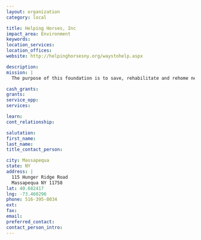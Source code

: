 ```yaml
---
layout: organization
category: local

title: Helping Horses, Inc
impact_area: Environment
keywords: 
location_services: 
location_offices: 
website: http://helpinghorsesny.org/waystohelp.aspx

description: 
mission: |
  The purpose of this foundation is to save, rehabilitate and rehome neglected horses that are scheduled to be sent to the slaughterhouse.  The rehabilitation piece is the one that we concentrate most on. We believe that a horse that has suffered abuse during his lifetime must be sound in mind, body and soul before he is adopted out to a new family. We are a "natural rescue" which means we use natural approaches to training, feeding, stabling, hoof care, etc. This healthy, natural care keeps the horses away from chemicals and brings them closer to nature.  To ensure that each horse gets the best care and rehabilitation, we must limit the number of horses that come into the rescue.  We work hands on with each horse and pay 90% of the bills out of pocket.  We do whatever it takes to help the horses.  Luckily, the horses that leave us are happy, confident and ready to face the world.

cash_grants: 
grants: 
service_opp: 
services: 

learn: 
cont_relationship: 

salutation: 
first_name: 
last_name: 
title_contact_person: 

city: Massapequa
state: NY
address: |
  115 Hunger Ridge Road  
  Massapequa NY 11758
lat: 40.682417
lng: -73.460296
phone: 516-395-8034
ext: 
fax: 
email: 
preferred_contact: 
contact_person_intro: 
---
```

